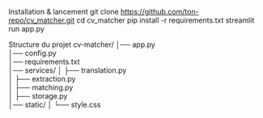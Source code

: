 Installation & lancement
git clone https://github.com/ton-repo/cv_matcher.git
cd cv_matcher
pip install -r requirements.txt
streamlit run app.py

Structure du projet
cv-matcher/
│── app.py                 
│── config.py              
│── requirements.txt      
│── services/
│   ├── translation.py     
│   ├── extraction.py    
│   ├── matching.py       
│   ├── storage.py         
│── static/
│   └── style.css          
